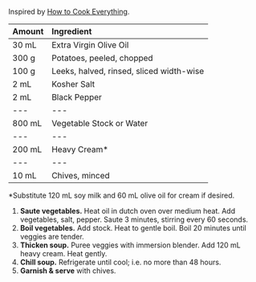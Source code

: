Inspired by [How to Cook Everything](https://www.amazon.com/How-Cook-Everything-Recipes-Anniversary/dp/0764578650).

| Amount | Ingredient |
|:--|:--|
| 30 mL  | Extra Virgin Olive Oil
| 300 g  | Potatoes, peeled, chopped
| 100 g  | Leeks, halved, rinsed, sliced width-wise
| 2 mL   | Kosher Salt
| 2 mL   | Black Pepper
| ---    | ---
| 800 mL | Vegetable Stock or Water
| ---    | ---
| 200 mL | Heavy Cream\*
| ---    | ---
| 10 mL  | Chives, minced

\*Substitute 120 mL soy milk and 60 mL olive oil for cream if desired.

1. **Saute vegetables.** Heat oil in dutch oven over medium heat. Add vegetables, salt, pepper. Saute 3 minutes, stirring every 60 seconds.
2. **Boil vegetables.** Add stock. Heat to gentle boil. Boil 20 minutes until veggies are tender.
3. **Thicken soup.** Puree veggies with immersion blender. Add 120 mL heavy cream. Heat gently.
4. **Chill soup.** Refrigerate until cool; i.e. no more than 48 hours.
5. **Garnish & serve** with chives.
